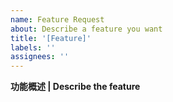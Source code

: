 ```yaml
---
name: Feature Request
about: Describe a feature you want
title: '[Feature]'
labels: ''
assignees: ''
---
```


**功能概述 | Describe the feature**

<!--请描述你需要的新功能 | A clear and concise description of what the feature is.-->
